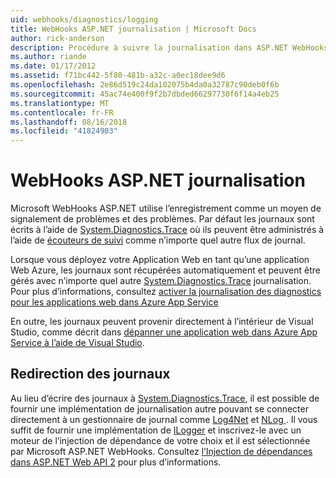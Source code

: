 ```yaml
---
uid: webhooks/diagnostics/logging
title: WebHooks ASP.NET journalisation | Microsoft Docs
author: rick-anderson
description: Procédure à suivre la journalisation dans ASP.NET WebHooks.
ms.author: riande
ms.date: 01/17/2012
ms.assetid: f71bc442-5f80-481b-a32c-a0ec18dee9d6
ms.openlocfilehash: 2e86d519c24da102075b4da0a32787c90deb0f6b
ms.sourcegitcommit: 45ac74e400f9f2b7dbded66297730f6f14a4eb25
ms.translationtype: MT
ms.contentlocale: fr-FR
ms.lasthandoff: 08/16/2018
ms.locfileid: "41824903"
---
```

# <a name="aspnet-webhooks-logging"></a>WebHooks ASP.NET journalisation

Microsoft WebHooks ASP.NET utilise l’enregistrement comme un moyen de signalement de problèmes et des problèmes. Par défaut les journaux sont écrits à l’aide de [System.Diagnostics.Trace](https://msdn.microsoft.com/library/system.diagnostics.trace) où ils peuvent être administrés à l’aide de [écouteurs de suivi](https://msdn.microsoft.com/library/system.diagnostics.tracelistener.aspx) comme n’importe quel autre flux de journal.

Lorsque vous déployez votre Application Web en tant qu’une application Web Azure, les journaux sont récupérées automatiquement et peuvent être gérés avec n’importe quel autre [System.Diagnostics.Trace](https://msdn.microsoft.com/library/system.diagnostics.trace) journalisation. Pour plus d’informations, consultez [activer la journalisation des diagnostics pour les applications web dans Azure App Service](https://azure.microsoft.com/documentation/articles/web-sites-enable-diagnostic-log/)

En outre, les journaux peuvent provenir directement à l’intérieur de Visual Studio, comme décrit dans [dépanner une application web dans Azure App Service à l’aide de Visual Studio](https://azure.microsoft.com/documentation/articles/web-sites-dotnet-troubleshoot-visual-studio/#webserverlogs).

## <a name="redirecting-logs"></a>Redirection des journaux

Au lieu d’écrire des journaux à [System.Diagnostics.Trace](https://msdn.microsoft.com/library/system.diagnostics.trace), il est possible de fournir une implémentation de journalisation autre pouvant se connecter directement à un gestionnaire de journal comme [Log4Net](http://logging.apache.org/log4net/) et [NLog ](http://nlog-project.org/). Il vous suffit de fournir une implémentation de [ILogger](https://github.com/aspnet/WebHooks/blob/master/src/Microsoft.AspNet.WebHooks.Common/Diagnostics/ILogger.cs) et inscrivez-le avec un moteur de l’injection de dépendance de votre choix et il est sélectionnée par Microsoft ASP.NET WebHooks. Consultez [l’Injection de dépendances dans ASP.NET Web API 2](https://www.asp.net/web-api/overview/advanced/dependency-injection) pour plus d’informations.
